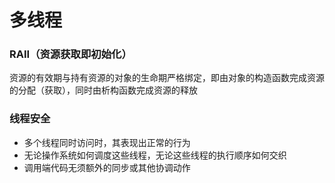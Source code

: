 # 多线程

### RAII（资源获取即初始化）
资源的有效期与持有资源的对象的生命期严格绑定，即由对象的构造函数完成资源的分配（获取），同时由析构函数完成资源的释放

### 线程安全
* 多个线程同时访问时，其表现出正常的行为
* 无论操作系统如何调度这些线程，无论这些线程的执行顺序如何交织
* 调用端代码无须额外的同步或其他协调动作


